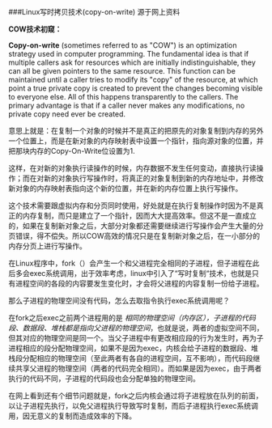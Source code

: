 ###Linux写时拷贝技术(copy-on-write)
源于网上资料

**COW技术初窥：**

**Copy-on-write** (sometimes referred to as "COW") is an optimization strategy used in computer programming. The fundamental idea is that if multiple callers ask for resources which are initially indistinguishable, they can all be given pointers to the same resource. This function can be maintained until a caller tries to modify its "copy" of the resource, at which point a true private copy is created to prevent the changes becoming visible to everyone else. All of this happens transparently to the callers. The primary advantage is that if a caller never makes any modifications, no private copy need ever be created.

意思上就是：在复制一个对象的时候并不是真正的把原先的对象复制到内存的另外一个位置上，而是在新对象的内存映射表中设置一个指针，指向源对象的位置，并把那块内存的Copy-On-Write位设置为1.

这样，在对新的对象执行读操作的时候，内存数据不发生任何变动，直接执行读操作；而在对新的对象执行写操作时，将真正的对象复制到新的内存地址中，并修改新对象的内存映射表指向这个新的位置，并在新的内存位置上执行写操作。

这个技术需要跟虚拟内存和分页同时使用，好处就是在执行复制操作时因为不是真正的内存复制，而只是建立了一个指针，因而大大提高效率。但这不是一直成立的，如果在复制新对象之后，大部分对象都还需要继续进行写操作会产生大量的分页错误，得不偿失。所以COW高效的情况只是在复制新对象之后，在一小部分的内存分页上进行写操作。

在Linux程序中，fork（）会产生一个和父进程完全相同的子进程，但子进程在此后多会exec系统调用，出于效率考虑，linux中引入了“写时复制“技术，也就是只有进程空间的各段的内容要发生变化时，才会将父进程的内容复制一份给子进程。

那么子进程的物理空间没有代码，怎么去取指令执行exec系统调用呢？

 在fork之后exec之前两个进程用的是
*相同的物理空间（内存区），子进程的代码段、数据段、堆栈都是指向父进程的物理空间*，也就是说，两者的虚拟空间不同，但其对应的物理空间是同一个。当父子进程中有更改相应段的行为发生时，再为子进程相应的段分配物理空间，如果不是因为exec，内核会给子进程的数据段、堆栈段分配相应的物理空间（至此两者有各自的进程空间，互不影响），而代码段继续共享父进程的物理空间（两者的代码完全相同）。而如果是因为exec，由于两者执行的代码不同，子进程的代码段也会分配单独的物理空间。

在网上看到还有个细节问题就是，fork之后内核会通过将子进程放在队列的前面，以让子进程先执行，以免父进程执行导致写时复制，而后子进程执行exec系统调用，因无意义的复制而造成效率的下降。


